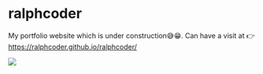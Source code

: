 # ralphcoder
My portfolio website which is under construction😅😁.
Can have a visit at 👉https://ralphcoder.github.io/ralphcoder/

![](https://github.com/ralphcoder/Sinister-Rewind/blob/master/readme%20assets/Screenshot%20(3005).png)
